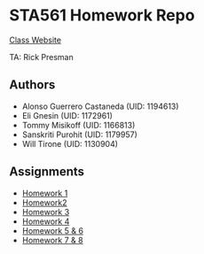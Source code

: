 # STA561 Homework Repo

[Class Website](https://ericlaber.github.io/)

TA: Rick Presman

## Authors

- Alonso Guerrero Castaneda (UID: 1194613)  
- Eli Gnesin (UID: 1172961)  
- Tommy Misikoff (UID: 1166813)  
- Sanskriti Purohit (UID: 1179957)  
- Will Tirone (UID: 1130904)  

## Assignments

- [Homework 1](hw1/)
- [Homework2](hw2/)
- [Homework 3](hw3/)
- [Homework 4](hw4/)
- [Homework 5 & 6](hw5/)
- [Homework 7 & 8](hw7/)
